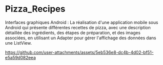 # Pizza_Recipes
Interfaces graphiques Android : La réalisation d'une application mobile sous Android qui présente différentes recettes de pizza, avec une description détaillée des ingrédients, des étapes de préparation, et des images associées, en utilisant un Adapter pour gérer l'affichage des données dans une ListView.

https://github.com/user-attachments/assets/5eb536e8-dc4b-4d02-bf51-e5a59d082eea
